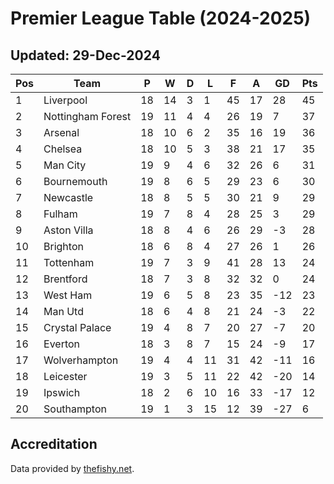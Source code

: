 # Premier League Table (2024-2025)
## Updated: 29-Dec-2024

| Pos | Team | P | W | D | L | F | A | GD | Pts |
| --- | --- | --- | --- | --- | --- | --- | --- | --- | --- |
| 1 | Liverpool | 18 | 14 | 3 | 1 | 45 | 17 | 28 | 45 |
| 2 | Nottingham Forest | 19 | 11 | 4 | 4 | 26 | 19 | 7 | 37 |
| 3 | Arsenal | 18 | 10 | 6 | 2 | 35 | 16 | 19 | 36 |
| 4 | Chelsea | 18 | 10 | 5 | 3 | 38 | 21 | 17 | 35 |
| 5 | Man City | 19 | 9 | 4 | 6 | 32 | 26 | 6 | 31 |
| 6 | Bournemouth | 19 | 8 | 6 | 5 | 29 | 23 | 6 | 30 |
| 7 | Newcastle | 18 | 8 | 5 | 5 | 30 | 21 | 9 | 29 |
| 8 | Fulham | 19 | 7 | 8 | 4 | 28 | 25 | 3 | 29 |
| 9 | Aston Villa | 18 | 8 | 4 | 6 | 26 | 29 | -3 | 28 |
| 10 | Brighton | 18 | 6 | 8 | 4 | 27 | 26 | 1 | 26 |
| 11 | Tottenham | 19 | 7 | 3 | 9 | 41 | 28 | 13 | 24 |
| 12 | Brentford | 18 | 7 | 3 | 8 | 32 | 32 | 0 | 24 |
| 13 | West Ham | 19 | 6 | 5 | 8 | 23 | 35 | -12 | 23 |
| 14 | Man Utd | 18 | 6 | 4 | 8 | 21 | 24 | -3 | 22 |
| 15 | Crystal Palace | 19 | 4 | 8 | 7 | 20 | 27 | -7 | 20 |
| 16 | Everton | 18 | 3 | 8 | 7 | 15 | 24 | -9 | 17 |
| 17 | Wolverhampton | 19 | 4 | 4 | 11 | 31 | 42 | -11 | 16 |
| 18 | Leicester | 19 | 3 | 5 | 11 | 22 | 42 | -20 | 14 |
| 19 | Ipswich | 18 | 2 | 6 | 10 | 16 | 33 | -17 | 12 |
| 20 | Southampton | 19 | 1 | 3 | 15 | 12 | 39 | -27 | 6 |

## Accreditation 

Data provided by [thefishy.net](https://www.thefishy.net/).
